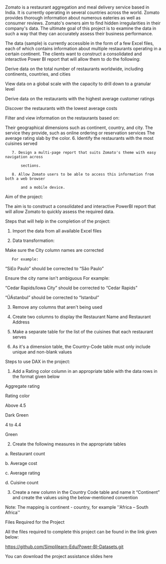 Zomato is a restaurant aggregation and meal delivery service based in India. It is currently operating in several countries across the world. Zomato provides thorough information about numerous eateries as well as consumer reviews. Zomato's owners aim to find hidden irregularities in their company's data. The ultimate goal of this project is to examine the data in such a way that they can accurately assess their business performance.

The data (sample) is currently accessible in the form of a few Excel files, each of which contains information about multiple restaurants operating in a certain continent. The clients want to construct a consolidated and interactive Power BI report that will allow them to do the following:

Derive data on the total number of restaurants worldwide, including continents, countries, and cities

View data on a global scale with the capacity to drill down to a granular level

Derive data on the restaurants with the highest average customer ratings

Discover the restaurants with the lowest average costs

Filter and view information on the restaurants based on:

Their geographical dimensions such as continent, country, and city.
The service they provide, such as online ordering or reservation services
The average rating slab by the color.
       6. Identify the restaurants with the most cuisines served

       7. Design a multi-page report that suits Zomato's theme with easy navigation across  

           sections.

       8. Allow Zomato users to be able to access this information from both a web browser 

           and a mobile device.

 

Aim of the project:

The aim is to construct a consolidated and interactive PowerBI report that will allow Zomato to quickly assess the required data.

 

Steps that will help in the completion of the project:

1. Import the data from all available Excel files

2. Data transformation: 

Make sure the City column names are corrected 

       For example: 

“Sí£o Paulo” should be corrected to “São Paulo”

Ensure the city name isn't ambiguous
For example: 

“Cedar Rapids/Iowa City” should be corrected to “Cedar Rapids”

“ÛÁstanbul” should be corrected to “Istanbul”

 

3. Remove any columns that aren't being used 

4. Create two columns to display the Restaurant Name and Restaurant Address

5. Make a separate table for the list of the cuisines that each restaurant serves

6. As it's a dimension table, the Country-Code table must only include unique and non-blank values

 

Steps to use DAX in the project:


 

1) Add a Rating color column in an appropriate table with the data rows in the format given below

                                                      

Aggregate rating                         

Rating color

Above 4.5  

Dark Green

 

4 to 4.4  

Green

 

 

2) Create the following measures in the appropriate tables 

a. Restaurant count

b. Average cost

c. Average rating 

d. Cuisine count

3) Create a new column in the Country Code table and name it “Continent” and create the values using the below-mentioned convention

Note: The mapping is continent - country, for example ''Africa – South Africa'' 

 

Files Required for the Project

All the files required to complete this project can be found in the link given below:

https://github.com/Simplilearn-Edu/Power-BI-Datasets.git

You can download the project assistance slides here 



